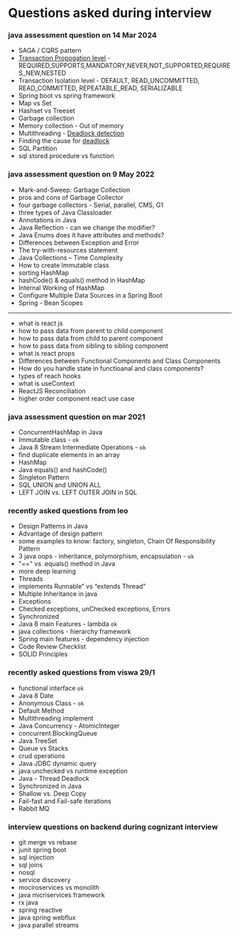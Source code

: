 # Questions asked during interview

### java assessment question on 14 Mar 2024

- SAGA / CQRS pattern
- [Transaction Propogation level](https://www.baeldung.com/spring-transactional-propagation-isolation) - REQUIRED,SUPPORTS,MANDATORY,NEVER,NOT_SUPPORTED,REQUIRES_NEW,NESTED
- Transaction Isolation level - DEFAULT, READ_UNCOMMITTED, READ_COMMITTED, REPEATABLE_READ, SERIALIZABLE
- Spring boot vs spring framework
- Map vs Set
- Hashset vs Treeset
- Garbage collection
- Memory collection - Out of memory
- Multithreading - [Deadlock detection](https://www.linkedin.com/advice/3/what-best-way-diagnose-deadlock-java-skills-programming)
- Finding the cause for [deadlock](https://www.digitalocean.com/community/tutorials/deadlock-in-java-example)
- SQL Partition
- sql stored procedure vs function

### java assessment question on 9 May 2022

- Mark-and-Sweep: Garbage Collection
- pros and cons of Garbage Collector
- four garbage collectors - Serial, parallel, CMS, G1
- three types of Java Classloader
- Annotations in Java
- Java Reflection - can we change the modifier?
- Java Enums does it have attributes and methods?
- Differences between Exception and Error
- The try-with-resources statement
- Java Collections – Time Complexity
- How to create Immutable class
- sorting HashMap
- hashCode() & equals() method in HashMap
- Internal Working of HashMap
- Configure Multiple Data Sources in a Spring Boot
- Spring - Bean Scopes

**********************

- what is react js
- how to pass data from parent to child component
- how to pass data from child to parent component
- how to pass data from sibling to sibling component
- what is react props
- Differences between Functional Components and Class Components
- How do you handle state in functioanal and class components?
- types of reach hooks
- what is useContext
- ReactJS Reconciliation
- higher order component react use case

### java assessment question on mar 2021

- ConcurrentHashMap in Java
- Immutable class - `ok`
- Java 8 Stream Intermediate Operations - `ok`
- find duplicate elements in an array
- HashMap
- Java equals() and hashCode()
- Singleton Pattern
- SQL UNION and UNION ALL
- LEFT JOIN vs. LEFT OUTER JOIN in SQL

### recently asked questions from leo

- Design Patterns in Java
- Advantage of design pattern
- some examples to know: factory, singleton, Chain Of Responsibility Pattern
- 3 java oops - inheritance, polymorphism, encapsulation - `ok`
- "==" vs .equals() method in Java
- more deep learning
- Threads
- implements Runnable” vs “extends Thread”
- Multiple Inheritance in java
- Exceptions
- Checked exceptions, unChecked exceptions, Errors
- Synchronized
- Java 8 main Features - lambda `ok`
- java collections - hierarchy framework
- Spring main features - dependency injection
- Code Review Checklist
- SOLID Principles

### recently asked questions from viswa 29/1

- functional interface `ok`
- Java 8 Date
- Anonymous Class - `ok`
- Default Method
- Multithreading implement
- Java Concurrency - AtomicInteger
- concurrent.BlockingQueue
- Java TreeSet
- Queue vs Stacks
- crud operations
- Java JDBC dynamic query
- java unchecked vs runtime exception
- Java - Thread Deadlock
- Synchronized in Java
- Shallow vs. Deep Copy
- Fail-fast and Fail-safe iterations
- Rabbit MQ

### interview questions on backend during cognizant interview

- git merge vs rebase
- junit spring boot
- sql injection
- sql joins
- nosql
- service discovery
- mociroservices vs monolith
- java micriservices framework
- rx java
- spring reactive
- java spring webflux
- java parallel streams


